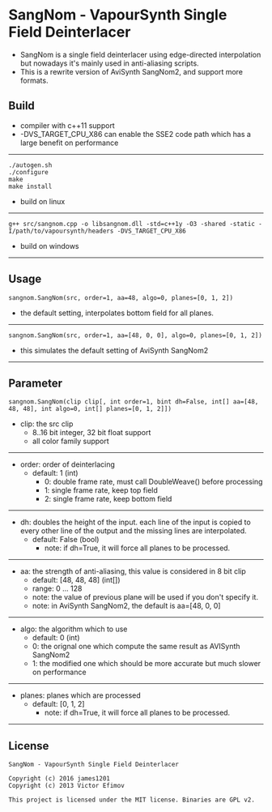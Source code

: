 # SangNom - VapourSynth Single Field Deinterlacer #

*   SangNom is a single field deinterlacer using edge-directed interpolation but nowadays it's mainly used in anti-aliasing scripts.
*   This is a rewrite version of AviSynth SangNom2, and support more formats.

## Build ##

*   compiler with c++11 support
*   -DVS_TARGET_CPU_X86 can enable the SSE2 code path which has a large benefit on performance
***

    ./autogen.sh
    ./configure
    make
    make install

*   build on linux
***

    g++ src/sangnom.cpp -o libsangnom.dll -std=c++1y -O3 -shared -static -I/path/to/vapoursynth/headers -DVS_TARGET_CPU_X86

*   build on windows
***

## Usage ##

    sangnom.SangNom(src, order=1, aa=48, algo=0, planes=[0, 1, 2])

*   the default setting, interpolates bottom field for all planes.
***

    sangnom.SangNom(src, order=1, aa=[48, 0, 0], algo=0, planes=[0, 1, 2])

*   this simulates the default setting of AviSynth SangNom2
***


## Parameter ##

    sangnom.SangNom(clip clip[, int order=1, bint dh=False, int[] aa=[48, 48, 48], int algo=0, int[] planes=[0, 1, 2]])

*   clip: the src clip
    *   8..16 bit integer, 32 bit float support
    *   all color family support

***
*   order: order of deinterlacing
    *   default: 1 (int)
        *   0:  double frame rate, must call DoubleWeave() before processing
        *   1:  single frame rate, keep top field
        *   2:  single frame rate, keep bottom field

***
*   dh: doubles the height of the input. each line of the input is copied to every other line of the output and the missing lines are interpolated.
    *   default: False (bool)
        *   note: if dh=True, it will force all planes to be processed.

***
*   aa: the strength of anti-aliasing, this value is considered in 8 bit clip
    *   default: [48, 48, 48]  (int[])
    *   range: 0 ... 128
    *   note: the value of previous plane will be used if you don't specify it.
    *   note: in AviSynth SangNom2, the default is aa=[48, 0, 0]

***
*   algo: the algorithm which to use
    *   default: 0 (int)
    *   0: the orignal one which compute the same result as AVISynth SangNom2
    *   1: the modified one which should be more accurate but much slower on performance

***
*   planes: planes which are processed
    *   default: [0, 1, 2]
        *   note: if dh=True, it will force all planes to be processed.

***

## License ##

    SangNom - VapourSynth Single Field Deinterlacer

    Copyright (c) 2016 james1201
    Copyright (c) 2013 Victor Efimov

    This project is licensed under the MIT license. Binaries are GPL v2.
